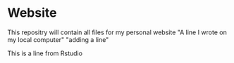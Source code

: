 # Website
This repositry will contain all files for my personal website
"A line I wrote on my local computer" 
"adding a line" 

This is a line from Rstudio
